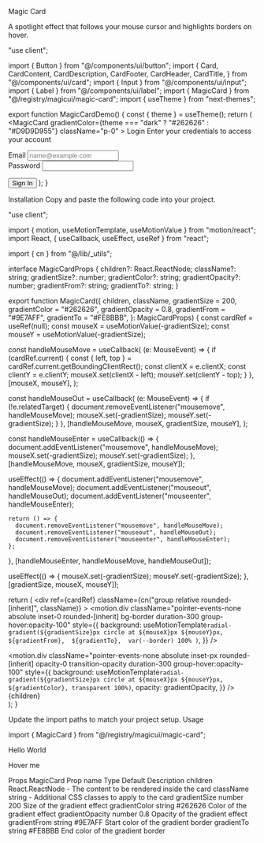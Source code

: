 Magic Card

A spotlight effect that follows your mouse cursor and highlights borders on hover.

"use client";
 
import { Button } from "@/components/ui/button";
import {
  Card,
  CardContent,
  CardDescription,
  CardFooter,
  CardHeader,
  CardTitle,
} from "@/components/ui/card";
import { Input } from "@/components/ui/input";
import { Label } from "@/components/ui/label";
import { MagicCard } from "@/registry/magicui/magic-card";
import { useTheme } from "next-themes";
 
export function MagicCardDemo() {
  const { theme } = useTheme();
  return (
    <Card className="p-0 max-w-sm w-full shadow-none border-none">
      <MagicCard
        gradientColor={theme === "dark" ? "#262626" : "#D9D9D955"}
        className="p-0"
      >
        <CardHeader className="border-b border-border p-4 [.border-b]:pb-4">
          <CardTitle>Login</CardTitle>
          <CardDescription>
            Enter your credentials to access your account
          </CardDescription>
        </CardHeader>
        <CardContent className="p-4">
          <form>
            <div className="grid gap-4">
              <div className="grid gap-2">
                <Label htmlFor="email">Email</Label>
                <Input id="email" type="email" placeholder="name@example.com" />
              </div>
              <div className="grid gap-2">
                <Label htmlFor="password">Password</Label>
                <Input id="password" type="password" />
              </div>
            </div>
          </form>
        </CardContent>
        <CardFooter className="p-4 border-t border-border [.border-t]:pt-4">
          <Button className="w-full">Sign In</Button>
        </CardFooter>
      </MagicCard>
    </Card>
  );
}

Installation
Copy and paste the following code into your project.

"use client";
 
import { motion, useMotionTemplate, useMotionValue } from "motion/react";
import React, { useCallback, useEffect, useRef } from "react";
 
import { cn } from "@/lib/_utils";

 
interface MagicCardProps {
  children?: React.ReactNode;
  className?: string;
  gradientSize?: number;
  gradientColor?: string;
  gradientOpacity?: number;
  gradientFrom?: string;
  gradientTo?: string;
}
 
export function MagicCard({
  children,
  className,
  gradientSize = 200,
  gradientColor = "#262626",
  gradientOpacity = 0.8,
  gradientFrom = "#9E7AFF",
  gradientTo = "#FE8BBB",
}: MagicCardProps) {
  const cardRef = useRef<HTMLDivElement>(null);
  const mouseX = useMotionValue(-gradientSize);
  const mouseY = useMotionValue(-gradientSize);
 
  const handleMouseMove = useCallback(
    (e: MouseEvent) => {
      if (cardRef.current) {
        const { left, top } = cardRef.current.getBoundingClientRect();
        const clientX = e.clientX;
        const clientY = e.clientY;
        mouseX.set(clientX - left);
        mouseY.set(clientY - top);
      }
    },
    [mouseX, mouseY],
  );
 
  const handleMouseOut = useCallback(
    (e: MouseEvent) => {
      if (!e.relatedTarget) {
        document.removeEventListener("mousemove", handleMouseMove);
        mouseX.set(-gradientSize);
        mouseY.set(-gradientSize);
      }
    },
    [handleMouseMove, mouseX, gradientSize, mouseY],
  );
 
  const handleMouseEnter = useCallback(() => {
    document.addEventListener("mousemove", handleMouseMove);
    mouseX.set(-gradientSize);
    mouseY.set(-gradientSize);
  }, [handleMouseMove, mouseX, gradientSize, mouseY]);
 
  useEffect(() => {
    document.addEventListener("mousemove", handleMouseMove);
    document.addEventListener("mouseout", handleMouseOut);
    document.addEventListener("mouseenter", handleMouseEnter);
 
    return () => {
      document.removeEventListener("mousemove", handleMouseMove);
      document.removeEventListener("mouseout", handleMouseOut);
      document.removeEventListener("mouseenter", handleMouseEnter);
    };
  }, [handleMouseEnter, handleMouseMove, handleMouseOut]);
 
  useEffect(() => {
    mouseX.set(-gradientSize);
    mouseY.set(-gradientSize);
  }, [gradientSize, mouseX, mouseY]);
 
  return (
    <div
      ref={cardRef}
      className={cn("group relative rounded-[inherit]", className)}
    >
      <motion.div
        className="pointer-events-none absolute inset-0 rounded-[inherit] bg-border duration-300 group-hover:opacity-100"
        style={{
          background: useMotionTemplate`
          radial-gradient(${gradientSize}px circle at ${mouseX}px ${mouseY}px,
          ${gradientFrom}, 
          ${gradientTo}, 
          var(--border) 100%
          )
          `,
        }}
      />
      <div className="absolute inset-px rounded-[inherit] bg-background" />
      <motion.div
        className="pointer-events-none absolute inset-px rounded-[inherit] opacity-0 transition-opacity duration-300 group-hover:opacity-100"
        style={{
          background: useMotionTemplate`
            radial-gradient(${gradientSize}px circle at ${mouseX}px ${mouseY}px, ${gradientColor}, transparent 100%)
          `,
          opacity: gradientOpacity,
        }}
      />
      <div className="relative">{children}</div>
    </div>
  );
}

Update the import paths to match your project setup.
Usage

import { MagicCard } from "@/registry/magicui/magic-card";

<MagicCard>
  <div className="p-4">
    <p>Hello World</p>
    <span>Hover me</span>
  </div>
</MagicCard>

Props
MagicCard
Prop name	Type	Default	Description
children	React.ReactNode	-	The content to be rendered inside the card
className	string	-	Additional CSS classes to apply to the card
gradientSize	number	200	Size of the gradient effect
gradientColor	string	#262626	Color of the gradient effect
gradientOpacity	number	0.8	Opacity of the gradient effect
gradientFrom	string	#9E7AFF	Start color of the gradient border
gradientTo	string	#FE8BBB	End color of the gradient border